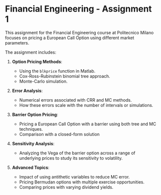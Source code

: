 # Financial Engineering - Assignment 1

This assignment for the Financial Engineering course at Politecnico Milano focuses on pricing a European Call Option using different market parameters.

The assignment includes:

1. **Option Pricing Methods**:
   - Using the `blkprice` function in Matlab.
   - Cox-Ross-Rubinstein binomial tree approach.
   - Monte-Carlo simulation.

2. **Error Analysis**:
   - Numerical errors associated with CRR and MC methods.
   - How these errors scale with the number of intervals or simulations.

3. **Barrier Option Pricing**:
   - Pricing a European Call Option with a barrier using both tree and MC techniques.
   - Comparison with a closed-form solution 

4. **Sensitivity Analysis**:
   - Analyzing the Vega of the barrier option across a range of underlying prices to study its sensitivity to volatility.

5. **Advanced Topics**:
   - Impact of using antithetic variables to reduce MC error.
   - Pricing Bermudan options with multiple exercise opportunities.
   - Comparing prices with varying dividend yields.
